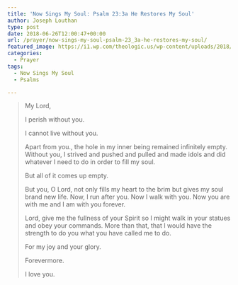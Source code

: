 ```yaml
---
title: 'Now Sings My Soul: Psalm 23:3a He Restores My Soul'
author: Joseph Louthan
type: post
date: 2018-06-26T12:00:47+00:00
url: /prayer/now-sings-my-soul-psalm-23_3a-he-restores-my-soul/
featured_image: https://i1.wp.com/theologic.us/wp-content/uploads/2018/06/Tulip-Spring-Green-2_x2000_crop_center.jpg?resize=825%2C510
categories:
  - Prayer
tags:
  - Now Sings My Soul
  - Psalms

---
```

> <p class="p1">
>   My Lord,
> </p>
> 
> <p class="p1">
>   I perish without you.
> </p>
> 
> <p class="p1">
>   I cannot live without you.
> </p>
> 
> <p class="p1">
>   Apart from you., the hole in my inner being remained infinitely empty. Without you, I strived and pushed and pulled and made idols and did whatever I need to do in order to fill my soul.
> </p>
> 
> <p class="p1">
>   But all of it comes up empty.
> </p>
> 
> <p class="p1">
>   But you, O Lord, not only fills my heart to the brim but gives my soul brand new life. Now, I run after you. Now I walk with you. Now you are with me and I am with you forever.
> </p>
> 
> <p class="p1">
>   Lord, give me the fullness of your Spirit so I might walk in your statues and obey your commands. More than that, that I would have the strength to do you what you have called me to do.
> </p>
> 
> <p class="p1">
>   For my joy and your glory.
> </p>
> 
> <p class="p1">
>   Forevermore.
> </p>
> 
> <p class="p1">
>   I love you.
> </p>